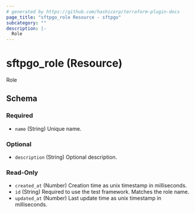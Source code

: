 ```yaml
---
# generated by https://github.com/hashicorp/terraform-plugin-docs
page_title: "sftpgo_role Resource - sftpgo"
subcategory: ""
description: |-
  Role
---
```


# sftpgo_role (Resource)

Role



<!-- schema generated by tfplugindocs -->
## Schema

### Required

- `name` (String) Unique name.

### Optional

- `description` (String) Optional description.

### Read-Only

- `created_at` (Number) Creation time as unix timestamp in milliseconds.
- `id` (String) Required to use the test framework. Matches the role name.
- `updated_at` (Number) Last update time as unix timestamp in milliseconds.


